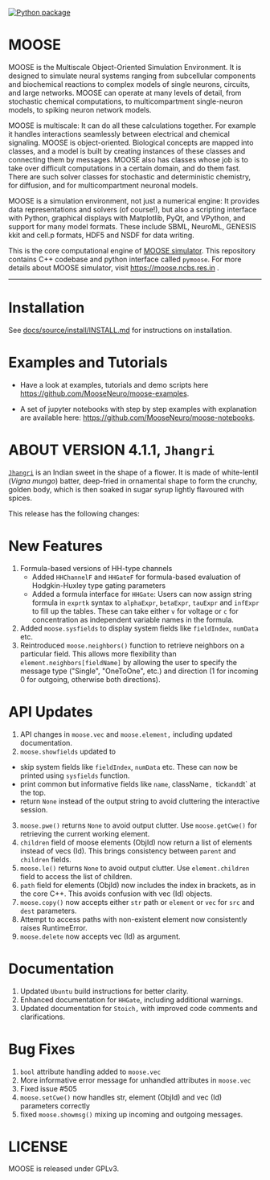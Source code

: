 [![Python package](https://github.com/BhallaLab/moose-core/actions/workflows/pymoose.yml/badge.svg)](https://github.com/BhallaLab/moose-core/actions/workflows/pymoose.yml)

# MOOSE

MOOSE is the Multiscale Object-Oriented Simulation Environment. It is designed
to simulate neural systems ranging from subcellular components and biochemical
reactions to complex models of single neurons, circuits, and large networks. 
MOOSE can operate at many levels of detail, from stochastic chemical 
computations, to multicompartment single-neuron models, to spiking neuron
network models.

MOOSE is multiscale: It can do all these calculations together. For example
it handles interactions seamlessly between electrical and chemical signaling.
MOOSE is object-oriented. Biological concepts are mapped into classes, and
a model is built by creating instances of these classes and connecting them
by messages. MOOSE also has classes whose job is to take over difficult
computations in a certain domain, and do them fast. There are such solver
classes for stochastic and deterministic chemistry, for diffusion, and for 
multicompartment neuronal models.

MOOSE is a simulation environment, not just a numerical engine: It provides
data representations and solvers (of course!), but also a scripting interface
with Python, graphical displays with Matplotlib, PyQt, and VPython, and 
support for many model formats. These include SBML, NeuroML, GENESIS kkit 
and cell.p formats, HDF5 and NSDF for data writing.

This is the core computational engine of [MOOSE
simulator](https://github.com/BhallaLab/moose). This repository
contains C++ codebase and python interface called `pymoose`. For more
details about MOOSE simulator, visit https://moose.ncbs.res.in .


-------------
  
# Installation

See [docs/source/install/INSTALL.md](docs/source/install/INSTALL.md) for instructions on installation.

# Examples and Tutorials
- Have a look at examples, tutorials and demo scripts here
https://github.com/MooseNeuro/moose-examples.

- A set of jupyter notebooks with step by step examples with explanation are available here:
https://github.com/MooseNeuro/moose-notebooks.

# ABOUT VERSION 4.1.1, `Jhangri`

[`Jhangri`](https://en.wikipedia.org/wiki/Imarti) is an Indian sweet
in the shape of a flower. It is made of white-lentil (*Vigna mungo*)
batter, deep-fried in ornamental shape to form the crunchy, golden
body, which is then soaked in sugar syrup lightly flavoured with
spices.

This release has the following changes:

# New Features
1.  Formula-based versions of HH-type channels 
     - Added `HHChannelF` and `HHGateF` for formula-based evaluation of Hodgkin-Huxley type gating parameters
     - Added a formula interface for `HHGate`: Users can now assign string formula in `exprtk` syntax to `alphaExpr`, `betaExpr`, `tauExpr` and `infExpr` to fill up the               tables. These can take either `v` for voltage or `c` for concentration as independent variable names in the formula.
2. Added `moose.sysfields` to display system fields like `fieldIndex`, `numData` etc. 
3. Reintroduced `moose.neighbors()` function to retrieve neighbors on a particular field. This allows more flexibility than `element.neighbors[fieldName]` by allowing the user to specify the message type ("Single", "OneToOne", etc.) and direction (1 for incoming 0 for outgoing, otherwise both directions).

# API Updates
1. API changes in  `moose.vec` and `moose.element,` including updated documentation.
2. `moose.showfields` updated to 
 - skip system fields like `fieldIndex`, `numData` etc. These can now be printed using `sysfields` function.
 -  print common but informative fields like `name`, className`, `tick` and `dt` at the top.
 - return `None` instead of the output string to avoid cluttering the interactive session.
3. `moose.pwe()` returns `None` to avoid output clutter. Use `moose.getCwe()` for retrieving the current working element.
4. `children` field of moose elements (ObjId) now return a list of elements instead of vecs (Id). This brings consistency between `parent` and `children` fields.
5. `moose.le()` returns `None` to avoid output clutter. Use `element.children` field to access the list of children.
6. `path` field for elements (ObjId) now includes the index in brackets, as in the core C++. This avoids confusion with vec (Id) objects.
7. `moose.copy()` now accepts either `str` path or `element` or `vec` for `src` and `dest` parameters.
8. Attempt to access paths with non-existent element now consistently raises RuntimeError.
9. `moose.delete` now accepts vec (Id) as argument.



# Documentation
1. Updated `Ubuntu` build instructions for better clarity.
2. Enhanced documentation for `HHGate`, including additional warnings.
3. Updated documentation for `Stoich,` with improved code comments and clarifications.

# Bug Fixes
1. `bool` attribute handling added to `moose.vec`
2. More informative error message for unhandled attributes in `moose.vec`
3. Fixed issue #505
4. `moose.setCwe()` now handles str, element (ObjId) and vec (Id) parameters correctly
5. fixed `moose.showmsg()` mixing up incoming and outgoing messages.


   
# LICENSE

MOOSE is released under GPLv3.
